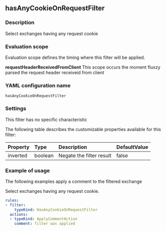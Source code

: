 ## hasAnyCookieOnRequestFilter

### Description

Select exchanges having any request cookie

### Evaluation scope

Evaluation scope defines the timing where this filter will be applied. 

**requestHeaderReceivedFromClient** This scope occurs the moment fluxzy parsed the request header receiveid from client

### YAML configuration name

    hasAnyCookieOnRequestFilter

### Settings

This filter has no specific characteristic

The following table describes the customizable properties available for this filter: 

| Property | Type | Description | DefaultValue |
| :------- | :------- | :------- | -------- |
| inverted | boolean | Negate the filter result | false |

### Example of usage

The following examples apply a comment to the filtered exchange

Select exchanges having any request cookie.

```yaml
rules:
- filter:
    typeKind: HasAnyCookieOnRequestFilter
  actions:
  - typeKind: ApplyCommentAction
    comment: filter was applied
```



